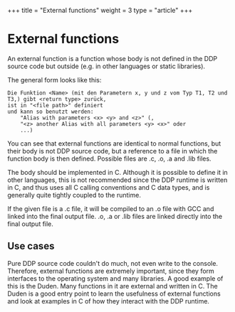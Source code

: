 +++
title = "External functions"
weight = 3
type = "article"
+++

# External functions

An external function is a function whose body is not defined in the DDP source code but outside (e.g. in other languages or static libraries).

The general form looks like this:
```ddp
Die Funktion <Name> (mit den Parametern x, y und z vom Typ T1, T2 und T3,) gibt <return type> zurück,
ist in "<file path>" definiert
und kann so benutzt werden:
	"Alias with parameters <x> <y> and <z>" (,
	"<z> another Alias with all parameters <y> <x>" oder
	...)
```

You can see that external functions are identical to normal functions, but their body is not DDP source code, but a reference to a file in which the function body is then defined.
Possible files are .c, .o, .a and .lib files.

The body should be implemented in C.
Although it is possible to define it in other languages, this is not recommended since the DDP runtime is written in C, and thus uses all C calling conventions and C data types, and is generally quite tightly coupled to the runtime.

If the given file is a .c file, it will be compiled to an .o file with GCC and linked into the final output file.
.o, .a or .lib files are linked directly into the final output file.

## Use cases

Pure DDP source code couldn't do much, not even write to the console.
Therefore, external functions are extremely important, since they form interfaces to the operating system and many libraries.
A good example of this is the Duden. Many functions in it are external and written in C. The Duden is a good entry point to learn the usefulness of external functions and look at examples in C of how they interact with the DDP runtime.